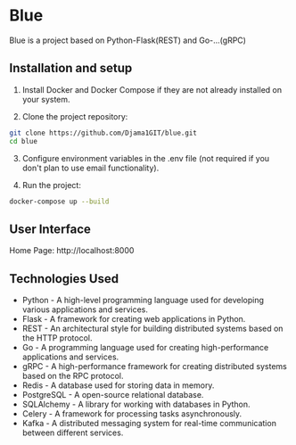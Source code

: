 # Blue

Blue is a project based on Python-Flask(REST) and Go-...(gRPC)

## Installation and setup

1. Install Docker and Docker Compose if they are not already installed on your system.

2. Clone the project repository:

```bash
git clone https://github.com/Djama1GIT/blue.git
cd blue
```

3. Configure environment variables in the .env file (not required if you don't plan to use email functionality).

4. Run the project:

```bash
docker-compose up --build
```

## User Interface

Home Page: http://localhost:8000

## Technologies Used

- Python - A high-level programming language used for developing various applications and services.
- Flask - A framework for creating web applications in Python.
- REST - An architectural style for building distributed systems based on the HTTP protocol.
- Go - A programming language used for creating high-performance applications and services.
- gRPC - A high-performance framework for creating distributed systems based on the RPC protocol.
- Redis - A database used for storing data in memory.
- PostgreSQL - A open-source relational database.
- SQLAlchemy - A library for working with databases in Python.
- Celery - A framework for processing tasks asynchronously.
- Kafka - A distributed messaging system for real-time communication between different services.
